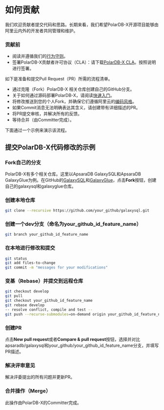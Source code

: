# 如何贡献

我们欢迎贡献者提交代码和思路。长期来看，我们希望PolarDB-X开源项目能够由阿里云内外的开发者共同管理和维护。

### 贡献前

* 阅读并遵循我们的[行为守则](Code-of-Conduct.md)。
* 签署PolarDB-X贡献者许可协议（CLA）：请下载[PolarDB-X CLA](https://gist.github.com/alibaba-oss/151a13b0a72e44ba471119c7eb737d74)。按照说明进行签署。



如下是准备和提交Pull Request（PR）所需的流程清单。

* 通过克隆（Fork）PolarDB-X 相关仓库创建自己的GitHub分支。
* 关于如何通过源码部署PolarDB-X，请阅读[快速入门](../quickstart/topics/Quick-Start.md)。
* 将修改推送到您的个人Fork，并确保它们遵循阿里云的[编码风格](Style.md)。
* 如果Commit消息无法明确表达其含义，请创建带有详细描述的PR。
* 将PR提交审核，并解决所有的反馈。
* 等待合并（由Committer完成）。

下面通过一个示例来演示该流程。



## 提交PolarDB-X代码修改的示例

### Fork自己的分支

PolarDB-X有多个相关仓库。这里以ApsaraDB GalaxySQL和ApsaraDB GalaxyGlue为例。在GitHub的[GalaxySQL](https://github.com/apsaradb/galaxysql)和[GalaxyGlue](https://github.com/apsaradb/galaxyglue)，点击**Fork**按钮，创建自己的galaxysql和galaxyglue仓库。

### 创建本地仓库

```bash
git clone --recursive https://github.com/your_github/galaxysql.git
```

### 创建一个dev分支（命名为your_github_id_feature_name）

```bash
git branch your_github_id_feature_name
```

### 在本地进行修改和提交

```bash
git status
git add files-to-change
git commit -m "messages for your modifications"
```

### 变基（Rebase）并提交到远程仓库

```bash
git checkout develop
git pull
git checkout your_github_id_feature_name
git rebase develop
-- resolve conflict, compile and test --
git push --recurse-submodules=on-demand origin your_github_id_feature_name
```

### 创建PR

点击**New pull request**或者**Compare & pull request**按钮，选择并对比apsaradb/galaxysql和your_github/your_github_id_feature_name分支，并填写PR描述。

### 解决评审意见

解决评委提出的所有问题并更新PR。

### 合并操作（Merge）

此操作由PolarDB-X的Committer完成。

